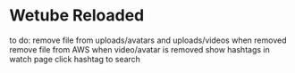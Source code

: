 # Wetube Reloaded

to do:
remove file from uploads/avatars and uploads/videos when removed
remove file from AWS when video/avatar is removed
show hashtags in watch page
click hashtag to search
